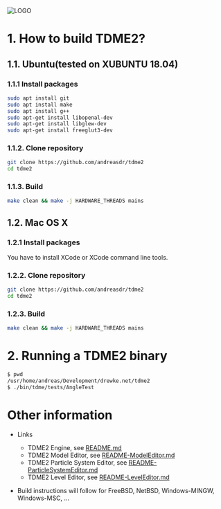 ![LOGO](https://raw.githubusercontent.com/andreasdr/tdme2/master/resources/logo/tdme_logo_full.png)

# 1. How to build TDME2?
## 1.1. Ubuntu(tested on XUBUNTU 18.04)
### 1.1.1 Install packages

```bash
sudo apt install git
sudo apt install make
sudo apt install g++
sudo apt-get install libopenal-dev
sudo apt-get install libglew-dev
sudo apt-get install freeglut3-dev
```

### 1.1.2. Clone repository
```bash
git clone https://github.com/andreasdr/tdme2
cd tdme2
```

### 1.1.3. Build
```bash
make clean && make -j HARDWARE_THREADS mains
```

## 1.2. Mac OS X
### 1.2.1 Install packages
You have to install XCode or XCode command line tools.


### 1.2.2. Clone repository
```bash
git clone https://github.com/andreasdr/tdme2
cd tdme2
```

### 1.2.3. Build
```bash
make clean && make -j HARDWARE_THREADS mains
```

# 2. Running a TDME2 binary
```bash
$ pwd
/usr/home/andreas/Development/drewke.net/tdme2
$ ./bin/tdme/tests/AngleTest
```

# Other information
- Links
	- TDME2 Engine, see [README.md](./README.md)
    - TDME2 Model Editor, see [README-ModelEditor.md](./README-ModelEditor.md)
    - TDME2 Particle System Editor, see [README-ParticleSystemEditor.md](./README-ParticleSystemEditor.md)
    - TDME2 Level Editor, see [README-LevelEditor.md](./README-LevelEditor.md)

- Build instructions will follow for FreeBSD, NetBSD, Windows-MINGW, Windows-MSC, ...  